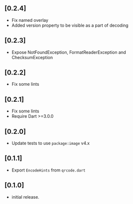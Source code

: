 ## [0.2.4]

* Fix named overlay
* Added version property to be visible as a part of decoding

## [0.2.3]

* Expose NotFoundException, FormatReaderException and ChecksumException

## [0.2.2]

* Fix some lints

## [0.2.1]

* Fix some lints
* Require Dart >=3.0.0

## [0.2.0]

* Update tests to use `package:image` v4.x

## [0.1.1]

* Export `EncodeHints` from `qrcode.dart`

## [0.1.0]

* initial release.

